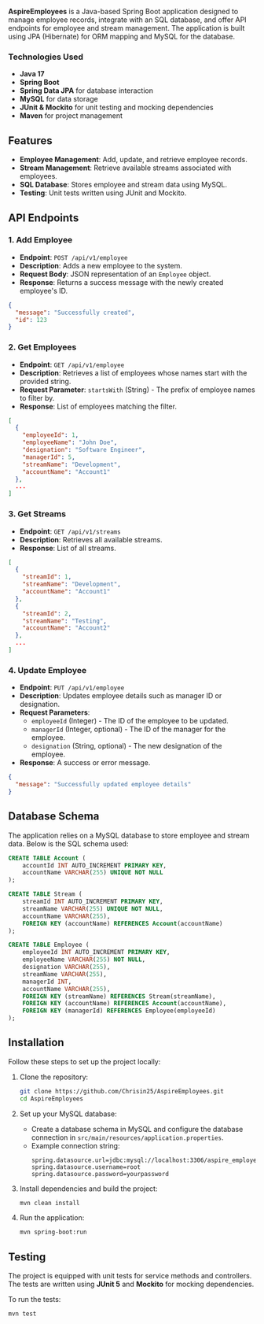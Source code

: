 **AspireEmployees** is a Java-based Spring Boot application designed to manage employee records, integrate with an SQL database, and offer API endpoints for employee and stream management. The application is built using JPA (Hibernate) for ORM mapping and MySQL for the database.

### Technologies Used
- **Java 17**
- **Spring Boot**
- **Spring Data JPA** for database interaction
- **MySQL** for data storage
- **JUnit & Mockito** for unit testing and mocking dependencies
- **Maven** for project management

## Features
- **Employee Management**: Add, update, and retrieve employee records.
- **Stream Management**: Retrieve available streams associated with employees.
- **SQL Database**: Stores employee and stream data using MySQL.
- **Testing**: Unit tests written using JUnit and Mockito.

## API Endpoints

### 1. Add Employee
- **Endpoint**: `POST /api/v1/employee`
- **Description**: Adds a new employee to the system.
- **Request Body**: JSON representation of an `Employee` object.
- **Response**: Returns a success message with the newly created employee's ID.

```json
{
  "message": "Successfully created",
  "id": 123
}
```

### 2. Get Employees
- **Endpoint**: `GET /api/v1/employee`
- **Description**: Retrieves a list of employees whose names start with the provided string.
- **Request Parameter**: `startsWith` (String) - The prefix of employee names to filter by.
- **Response**: List of employees matching the filter.

```json
[
  {
    "employeeId": 1,
    "employeeName": "John Doe",
    "designation": "Software Engineer",
    "managerId": 5,
    "streamName": "Development",
    "accountName": "Account1"
  },
  ...
]
```

### 3. Get Streams
- **Endpoint**: `GET /api/v1/streams`
- **Description**: Retrieves all available streams.
- **Response**: List of all streams.

```json
[
  {
    "streamId": 1,
    "streamName": "Development",
    "accountName": "Account1"
  },
  {
    "streamId": 2,
    "streamName": "Testing",
    "accountName": "Account2"
  },
  ...
]
```

### 4. Update Employee
- **Endpoint**: `PUT /api/v1/employee`
- **Description**: Updates employee details such as manager ID or designation.
- **Request Parameters**:
  - `employeeId` (Integer) - The ID of the employee to be updated.
  - `managerId` (Integer, optional) - The ID of the manager for the employee.
  - `designation` (String, optional) - The new designation of the employee.
- **Response**: A success or error message.

```json
{
  "message": "Successfully updated employee details"
}
```

## Database Schema

The application relies on a MySQL database to store employee and stream data. Below is the SQL schema used:

```sql
CREATE TABLE Account (
    accountId INT AUTO_INCREMENT PRIMARY KEY,
    accountName VARCHAR(255) UNIQUE NOT NULL
);

CREATE TABLE Stream (
    streamId INT AUTO_INCREMENT PRIMARY KEY,
    streamName VARCHAR(255) UNIQUE NOT NULL,
    accountName VARCHAR(255),
    FOREIGN KEY (accountName) REFERENCES Account(accountName)
);

CREATE TABLE Employee (
    employeeId INT AUTO_INCREMENT PRIMARY KEY,
    employeeName VARCHAR(255) NOT NULL,
    designation VARCHAR(255),
    streamName VARCHAR(255),
    managerId INT,
    accountName VARCHAR(255),
    FOREIGN KEY (streamName) REFERENCES Stream(streamName),
    FOREIGN KEY (accountName) REFERENCES Account(accountName),
    FOREIGN KEY (managerId) REFERENCES Employee(employeeId)
);
```

## Installation

Follow these steps to set up the project locally:

1. Clone the repository:
   ```bash
   git clone https://github.com/Chrisin25/AspireEmployees.git
   cd AspireEmployees
   ```

2. Set up your MySQL database:
   - Create a database schema in MySQL and configure the database connection in `src/main/resources/application.properties`.
   - Example connection string:
     ```properties
     spring.datasource.url=jdbc:mysql://localhost:3306/aspire_employees_db
     spring.datasource.username=root
     spring.datasource.password=yourpassword
     ```

3. Install dependencies and build the project:
   ```bash
   mvn clean install
   ```

4. Run the application:
   ```bash
   mvn spring-boot:run
   ```

## Testing

The project is equipped with unit tests for service methods and controllers. The tests are written using **JUnit 5** and **Mockito** for mocking dependencies.

To run the tests:

```bash
mvn test
```
